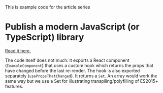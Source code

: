 This is example code for the article series

# Publish a modern JavaScript (or TypeScript) library

[Read it here.](http://tobias-barth.net/blog/2019/07/Publish-a-modern-JavaScript-or-TypeScript-library/)

The code itself does not much: It exports a React component (`ExampleComponent`) that uses a custom hook which returns the props that have changed before the last re-render. The hook is also exported separately (`usePropsThatChanged`). It returns a `Set`. An array would work the same way but we use a Set for illustrating transpiling/polyfilling of ES2015+ features.
